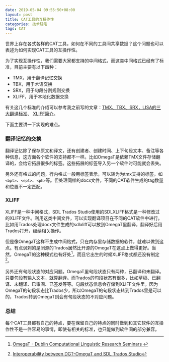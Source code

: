 ```yaml
---
date: 2019-05-04 09:55:50+08:00
layout: post
title: CAT工具的互操作性
categories: 技术随笔
tags: CAT
---
```


世界上存在各式各样的CAT工具，如何在不同的工具间共享数据？这个问题也可以表述为如何实现CAT工具的互操作性。

为了实现互操作性，我们需要大家都支持的中间格式，而这类中间格式已经有了标准，目前主要有以下四种：

* TMX，用于翻译记忆交换
* TBX，用于术语交换
* SRX，用于句段分割规则交换
* XLIFF，用于本地化数据交换

有关这几个标准的介绍可以参考我之前写的文章：[TMX、TBX、SRX，LISA的三大翻译标准](https://blog.xulihang.me/TMX-TBX-SRX-Three-Lisa-oscar-standards/)、 [XLIFF简介](https://blog.xulihang.me/a-brief-introduction-to-xliff/)。

下面主要讲一下实现的难点。

### 翻译记忆的交换

翻译记忆除了保存原文和译文，还有创建者、创建时间、上下句段文本、备注等各种信息，这方面各个软件的支持都不一样。比如OmegaT是依赖TMX文件存储翻译的，会给它拓展很多的标签。这些拓展的标签导入另一个软件时可能就会丢失。

另外还有格式的问题，行内格式一般用标签表示，可以转为为tmx支持的标签，如`<bpt>`、`<ept>`、`<ph>`等。但处理同样的docx文件，不同的CAT软件生成的tag数量和位置不一定匹配。

### XLIFF

XLIFF是一种中间格式，SDL Trados Studio使用的SDLXLIFF格式是一种修改过的XLIFF文件。利用这类中间文件，可以实现翻译项目在不同的CAT软件中进行。比如用Trados处理docx文件生成的sdlxliff可以放到OmegaT里翻译，翻译好后用Trados打开，继续相关操作。

但是像OmegaT这样不生成中间格式，只在内存里存储数据的软件，就难以做到这点。有点讽刺的是闭源的Trados居然比开源的OmegaT在这点上做得更好。当然，OmegaT的这种模式也有好处[^did]，而且它出生的时候XLIFF格式都还没有制定[^dgt]。

另外还有句段状态的对应问题。OmegaT里句段状态只有两种，已翻译和未翻译。只要句段有输入文本，就算翻译。而Trados的句段状态有很多，比如草稿、已翻译、未翻译、已审阅、已签发等等。句段状态信息会存储到XLIFF文件里。因为OmegaT的句段状态比Trados少，所以OmegaT的句段状态转到Trados里是可以的，Trados转到OmegaT则会有句段状态的不对应问题。


### 总结

每个CAT工具都有自己的特点，要在保留自己的特点的同时做到和其它软件的互操作性不是一件容易的事情，即使有相关的标准，也只能做到软件间的部分兼容。


[^did]: [OmegaT - Dublin Computational Linguistic Research Seminars ](http://www.didierbriel.com/downloads/omegatdclrs.pdf)
[^dgt]: [Interoperability between DGT-OmegaT and SDL Trados Studio](http://185.13.37.79/sites/default/files/ARTICLE-FOLHA-SDLXLIFF-INTEROPERABILITY.pdf)


